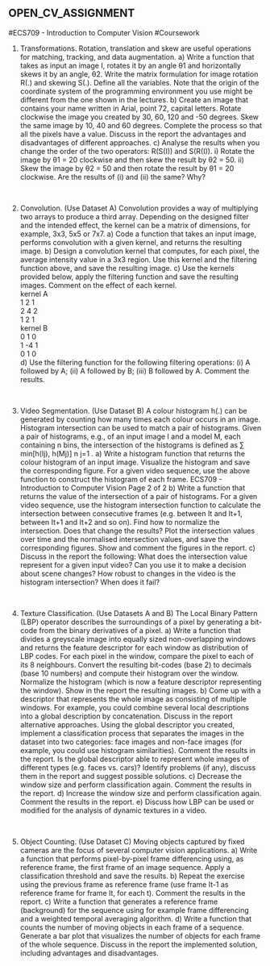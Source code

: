 ## OPEN_CV_ASSIGNMENT

#ECS709 - Introduction to Computer Vision
#Coursework
1) Transformations.
Rotation, translation and skew are useful operations for matching, tracking, and data augmentation.
a) Write a function that takes as input an image I, rotates it by an angle θ1 and horizontally skews it by
an angle, θ2. Write the matrix formulation for image rotation R(.) and skewing S(.). Define all the
variables. Note that the origin of the coordinate system of the programming environment you use
might be different from the one shown in the lectures.
b) Create an image that contains your name written in Arial, point 72, capital letters. Rotate clockwise
the image you created by 30, 60, 120 and -50 degrees. Skew the same image by 10, 40 and 60
degrees. Complete the process so that all the pixels have a value. Discuss in the report the
advantages and disadvantages of different approaches.
c) Analyse the results when you change the order of the two operators: R(S(I)) and S(R(I)).
i) Rotate the image by θ1 = 20 clockwise and then skew the result by θ2 = 50.
ii) Skew the image by θ2 = 50 and then rotate the result by θ1 = 20 clockwise.
Are the results of (i) and (ii) the same? Why?
<br />

2) Convolution. (Use Dataset A)
Convolution provides a way of multiplying two arrays to produce a third array. Depending on the designed
filter and the intended effect, the kernel can be a matrix of dimensions, for example, 3x3, 5x5 or 7x7.
a) Code a function that takes an input image, performs convolution with a given kernel, and returns the
resulting image.
b) Design a convolution kernel that computes, for each pixel, the average intensity value in a 3x3 region.
Use this kernel and the filtering function above, and save the resulting image.
c) Use the kernels provided below, apply the filtering function and save the resulting images. Comment
on the effect of each kernel.  
kernel A  
1 2 1  
2 4 2  
1 2 1  
kernel B  
0 1 0  
1 -4 1  
0 1 0  
d) Use the filtering function for the following filtering operations: (i) A followed by A; (ii) A followed by B;
(iii) B followed by A. Comment the results.
<br />

3) Video Segmentation. (Use Dataset B)
A colour histogram h(.) can be generated by counting how many times each colour occurs in an image.
Histogram intersection can be used to match a pair of histograms. Given a pair of histograms, e.g., of an
input image I and a model M, each containing n bins, the intersection of the histograms is defined as
∑ min[h(Ij), h(Mj)]
n
j=1
.
a) Write a histogram function that returns the colour histogram of an input image. Visualize the histogram
and save the corresponding figure. For a given video sequence, use the above function to construct
the histogram of each frame.
ECS709 - Introduction to Computer Vision Page 2 of 2
b) Write a function that returns the value of the intersection of a pair of histograms. For a given video
sequence, use the histogram intersection function to calculate the intersection between consecutive
frames (e.g. between It and It+1, between It+1 and It+2 and so on). Find how to normalize the
intersection. Does that change the results? Plot the intersection values over time and the normalised
intersection values, and save the corresponding figures. Show and comment the figures in the report.
c) Discuss in the report the following: What does the intersection value represent for a given input video?
Can you use it to make a decision about scene changes? How robust to changes in the video is the
histogram intersection? When does it fail?
<br />

4) Texture Classification. (Use Datasets A and B)
The Local Binary Pattern (LBP) operator describes the surroundings of a pixel by generating a bit-code
from the binary derivatives of a pixel.
a) Write a function that divides a greyscale image into equally sized non-overlapping windows and
returns the feature descriptor for each window as distribution of LBP codes. For each pixel in the
window, compare the pixel to each of its 8 neighbours. Convert the resulting bit-codes (base 2) to
decimals (base 10 numbers) and compute their histogram over the window. Normalize the histogram
(which is now a feature descriptor representing the window). Show in the report the resulting images.
b) Come up with a descriptor that represents the whole image as consisting of multiple windows. For
example, you could combine several local descriptions into a global description by concatenation.
Discuss in the report alternative approaches. Using the global descriptor you created, implement a
classification process that separates the images in the dataset into two categories: face images and
non-face images (for example, you could use histogram similarities). Comment the results in the
report. Is the global descriptor able to represent whole images of different types (e.g. faces vs. cars)?
Identify problems (if any), discuss them in the report and suggest possible solutions.
c) Decrease the window size and perform classification again. Comment the results in the report.
d) Increase the window size and perform classification again. Comment the results in the report.
e) Discuss how LBP can be used or modified for the analysis of dynamic textures in a video.
<br />

5) Object Counting. (Use Dataset C)
Moving objects captured by fixed cameras are the focus of several computer vision applications.
a) Write a function that performs pixel-by-pixel frame differencing using, as reference frame, the first
frame of an image sequence. Apply a classification threshold and save the results.
b) Repeat the exercise using the previous frame as reference frame (use frame It-1 as reference frame
for frame It, for each t). Comment the results in the report.
c) Write a function that generates a reference frame (background) for the sequence using for example
frame differencing and a weighted temporal averaging algorithm.
d) Write a function that counts the number of moving objects in each frame of a sequence. Generate a
bar plot that visualizes the number of objects for each frame of the whole sequence. Discuss in the
report the implemented solution, including advantages and disadvantages. 
